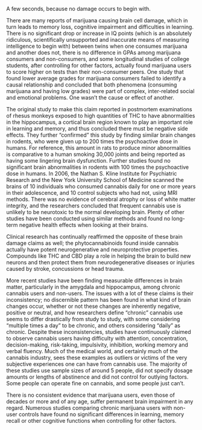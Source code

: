 A few seconds, because no damage occurs to begin with.

There are many reports of marijuana causing brain cell damage, which in turn leads to memory loss, cognitive impairment and difficulties in learning. There is no significant drop or increase in IQ points (which is an absolutely ridiculous, scientifically unsupported and inaccurate means of measuring intelligence to begin with) between twins when one consumes marijuana and another does not, there is no difference in GPAs among marijuana consumers and non-consumers, and some longitudinal studies of college students, after controlling for other factors, actually found marijuana users to score higher on tests than their non-consumer peers. One study that found lower average grades for marijuana consumers failed to identify a causal relationship and concluded that both phenomena (consuming marijuana and having low grades) were part of complex, inter-related social and emotional problems. One wasn’t the cause or effect of another.

The original study to make this claim reported in postmortem examinations of rhesus monkeys exposed to high quantities of THC to have abnormalities in the hippocampus, a cortical brain region known to play an important role in learning and memory, and thus concluded there must be negative side effects. They further “confirmed” this study by finding similar brain changes in rodents, who were given up to 200 times the psychoactive dose in humans. For reference, this amount in rats to produce minor abnormalities is comparative to a human smoking 30,000 joints and being reported as having some lingering brain dysfunction. Further studies found no significant brain abnormalities in rodents with 100 times the psychoactive dose in humans. In 2006, the Nathan S. Kline Institute for Psychiatric Research and the New York University School of Medicine scanned the brains of 10 individuals who consumed cannabis daily for one or more years in their adolescence, and 10 control subjects who had not, using MRI methods. There was no evidence of cerebral atrophy or loss of white matter integrity, and the researchers concluded that frequent cannabis use is unlikely to be neurotoxic to the normal developing brain. Plenty of other studies have been conducted using similar methods and found no long-term negative health effects when looking at their brains.

Clinical research has continually reaffirmed the opposite of these brain damage claims as well; the phytocannabinoids found inside cannabis actually have potent neurogenerative and neuroprotective properties. Compounds like THC and CBD play a role in helping the brain to build new neurons and then protect them from neurodegenerative diseases or injuries caused by stroke, concussions or head trauma.

More recent studies have been finding measurable differences in brain matter, particularly in the amygdala and hippocampus, among chronic cannabis users and non-users. The issues with a lot of these claims is their inconsistency; no discernible pattern has been found in what kind of brain changes occur, whether or not these changes are inherently negative, positive or neutral, and how researchers define “chronic” cannabis use seems to differ drastically from study to study, with some considering “multiple times a day” to be chronic, and others considering “daily” as chronic. Despite these inconsistencies, studies have continuously claimed to observe cannabis users having difficulty with attention, concentration, decision-making, risk-taking, impulsivity, inhibition, working memory and verbal fluency. Much of the medical world, and certainly much of the cannabis industry, sees these examples as outliers or victims of the very subjective experiences one can have from cannabis use. The majority of these studies use sample sizes of around 5 people, did not specify dosage amounts or lengths of abstinence and did not control for outlying factors. Some people can operate fine on cannabis, and some people just can’t.

There is no consistent evidence that marijuana users, even those of decades or more and of any age, suffer permanent brain impairment in any regard. Numerous studies comparing chronic marijuana users with non-user controls have found no significant differences in learning, memory recall or other cognitive functions when controlling for other factors.